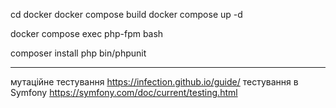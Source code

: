 cd docker 
docker compose build
docker compose up -d

docker compose exec php-fpm bash

composer install
php bin/phpunit


----

мутаційне тестування https://infection.github.io/guide/
тестування в Symfony https://symfony.com/doc/current/testing.html

